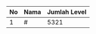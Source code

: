 | No | Nama            | Jumlah Level |
|----|-----------------|--------------|
| 1  | #    |    5321        |
